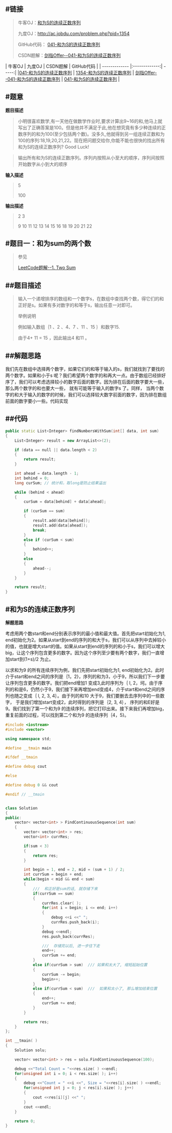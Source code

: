 #链接
------- 


>牛客OJ：[和为S的连续正数序列](http://www.nowcoder.com/practice/c451a3fd84b64cb19485dad758a55ebe?tpId=13&tqId=11194&rp=2&ru=%2Fta%2Fcoding-interviews&qru=%2Fta%2Fcoding-interviews%2Fquestion-ranking)
> 
>九度OJ：http://ac.jobdu.com/problem.php?pid=1354
> 
>GitHub代码： [041-和为S的连续正数序列](https://github.com/gatieme/CodingInterviews/tree/master/041-和为S的连续正数序列)
>
>CSDN题解：[剑指Offer--041-和为S的连续正数序列](http://blog.csdn.net/gatieme/article/details/51357308)


| 牛客OJ | 九度OJ | CSDN题解 | GitHub代码 | 
| ------------- |:-------------:| -----:|
|[041-和为S的连续正数序列](http://www.nowcoder.com/practice/c451a3fd84b64cb19485dad758a55ebe?tpId=13&tqId=11194&rp=2&ru=%2Fta%2Fcoding-interviews&qru=%2Fta%2Fcoding-interviews%2Fquestion-ranking) | [1354-和为S的连续正数序列](http://ac.jobdu.com/problem.php?pid=1354) | [剑指Offer--041-和为S的连续正数序列](http://blog.csdn.net/gatieme/article/details/51357308) | [041-和为S的连续正数序列](https://github.com/gatieme/CodingInterviews/tree/master/041-和为S的连续正数序列) |



#题意
-------

**题目描述**

>小明很喜欢数学,有一天他在做数学作业时,要求计算出9~16的和,他马上就写出了正确答案是100。但是他并不满足于此,他在想究竟有多少种连续的正数序列的和为100(至少包括两个数)。没多久,他就得到另一组连续正数和为100的序列:18,19,20,21,22。现在把问题交给你,你能不能也很快的找出所有和为S的连续正数序列? Good Luck! 


>输出所有和为S的连续正数序列。序列内按照从小至大的顺序，序列间按照开始数字从小到大的顺序

**输入描述**
>5
>
>100

**输出描述**

>2 3
>
>9 10 11 12 13 14 15 16
>18 19 20 21 22

#题目一：和为sum的两个数
-------

>参见
>
>[LeetCode题解--1. Two Sum](
http://blog.csdn.net/gatieme/article/details/50596965)

##题目描述
-------

>输入一个递增排序的数组和一个数字s，在数组中查找两个数，得它们的和正好是s。如果有多对数字的和等于s，输出任意一对即可。
>
>
>举例说明
>
>例如输入数组｛1 、2 、4、7 、11 、15 ｝和数字15. 
>
>由于4+ 11 = 15 ，因此输出4 和11 。

##解题思路　　
-------

我们先在数组中选择两个数字，如果它们的和等于输入的s，我们就找到了要找的两个数字。如果和小于s 呢？我们希望两个数字的和再大一点。由于数组已经排好序了，我们可以考虑选择较小的数字后面的数字。因为排在后面的数字要大一些，那么两个数字的和也要大一些， 就有可能等于输入的数字s 了。同样， 当两个数字的和大于输入的数字的时候，我们可以选择较大数字前面的数字，因为排在数组前面的数字要小一些。代码实现

##代码
-------

```cpp
public static List<Integer> findNumbersWithSum(int[] data, int sum)
{
    List<Integer> result = new ArrayList<>(2);

    if (data == null || data.length < 2)
    {
        return result;
    }

    int ahead = data.length - 1;
    int behind = 0;
    long curSum; // 统计和，取long是防止结果溢出

    while (behind < ahead)
    {
        curSum = data[behind] + data[ahead];

        if (curSum == sum)
        {
            result.add(data[behind]);
            result.add(data[ahead]);
            break;
        }
        else if (curSum < sum)
        {
            behind++;
        }
        else
        {
            ahead--;
        }
    }

    return result;
}
```

#和为S的连续正数序列
-------

**解题思路**

考虑用两个数start和end分别表示序列的最小值和最大值。首先把start初始化为1, end初始化为2。如果从start到end的序列的和大于s，我们可以从序列中去掉较小的值，也就是增大start的值。如果从start到end的序列的和小于s，我们可以增大big，让这个序列包含更多的数字。因为这个序列至少要有两个数字，我们一直增加start到(1+s)/2 为止。 

以求和为9 的所有连续序列为例，我们先把start初始化为1, end初始化为2。此时介于start和end之间的序列是｛1，2}，序列的和为3，小于9，所以我们下一步要让序列包含更多的数字。我们把end增加1 变成3,此时序列为｛ I, 2，坷。由于序列的和是6，仍然小于9，我们接下来再增加end变成4，介于start和end之间的序列也随之变成｛ l, 2, 3, 4｝。由于列的和10 大于9，我们要删去去序列中的一些数字， 于是我们增加start变成2，此时得到的序列是｛2, 3, 4｝， 序列的和E好是9。我们找到了第一个和为9 的连续序列，把它打印出来。接下来我们再增加big，重复前面的过程，可以找到第二个和为9 的连续序列｛4，5}。


```cpp
#include <iostream>
#include <vector>

using namespace std;

#define __tmain main

#ifdef __tmain

#define debug cout

#else

#define debug 0 && cout

#endif // __tmain


class Solution
{
public:
    vector< vector<int> > FindContinuousSequence(int sum)
    {
        vector< vector<int> > res;
        vector<int> currRes;

        if(sum < 3)
        {
            return res;
        }

        int begin = 1, end = 2, mid = (sum + 1) / 2;
        int currSum = begin + end;
        while(begin < mid && end < sum)
        {
            ///  和正好是sum的话, 就存储下来
            if(currSum == sum)
            {
                currRes.clear( );
                for(int i = begin; i <= end; i++)
                {
                    debug <<i <<" ";
                    currRes.push_back(i);
                }
                debug <<endl;
                res.push_back(currRes);

                ///  存储完以后, 进一步往下走
                end++;
                currSum += end;
            }
            else if(currSum > sum)  /// 如果和太大了, 缩短起始位置
            {
                currSum -= begin;
                begin++;
            }
            else if(currSum < sum)  ///  如果和太小了, 那么增加结束位置
            {
                end++;
                currSum += end;
            }
        }

        return res;
    }
};

int __tmain( )
{
    Solution solu;

    vector< vector<int> > res = solu.FindContinuousSequence(100);

    debug <<"Total Count = "<<res.size( ) <<endl;
    for(unsigned int i = 0; i < res.size( ); i++)
    {
        debug <<"Count = " <<i <<", Size = "<<res[i].size( ) <<endl;
        for(unsigned int j = 0; j < res[i].size( ); j++)
        {
            cout <<res[i][j] <<" ";
        }
        cout <<endl;
    }

    return 0;
}
```